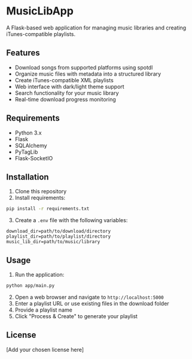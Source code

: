 # MusicLibApp

A Flask-based web application for managing music libraries and creating iTunes-compatible playlists.

## Features

- Download songs from supported platforms using spotdl
- Organize music files with metadata into a structured library
- Create iTunes-compatible XML playlists
- Web interface with dark/light theme support
- Search functionality for your music library
- Real-time download progress monitoring

## Requirements

- Python 3.x
- Flask
- SQLAlchemy
- PyTagLib
- Flask-SocketIO

## Installation

1. Clone this repository
2. Install requirements:
```bash
pip install -r requirements.txt
```
3. Create a `.env` file with the following variables:
```
download_dir=path/to/download/directory
playlist_dir=path/to/playlist/directory
music_lib_dir=path/to/music/library
```

## Usage

1. Run the application:
```bash
python app/main.py
```
2. Open a web browser and navigate to `http://localhost:5000`
3. Enter a playlist URL or use existing files in the download folder
4. Provide a playlist name
5. Click "Process & Create" to generate your playlist

## License

[Add your chosen license here]